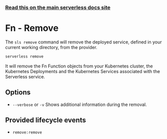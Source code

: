 <!--
title: Serverless Framework Commands - Fn - Remove
menuText: remove
menuOrder: 6
description: Remove a deployed Service and all of its Fn Functions and Kubernetes Deployments and Services.
layout: Doc
-->

<!-- DOCS-SITE-LINK:START automatically generated  -->
### [Read this on the main serverless docs site](https://www.serverless.com/framework/docs/providers/fn/cli-reference/remove)
<!-- DOCS-SITE-LINK:END -->

# Fn - Remove

The `sls remove` command will remove the deployed service, defined in your current working directory, from the provider.

```bash
serverless remove
```

It will remove the Fn Function objects from your Kubernetes cluster, the Kubernetes Deployments and the Kubernetes Services associated with the Serverless service.

## Options
- `--verbose` or `-v` Shows additional information during the removal.

## Provided lifecycle events
- `remove:remove`
